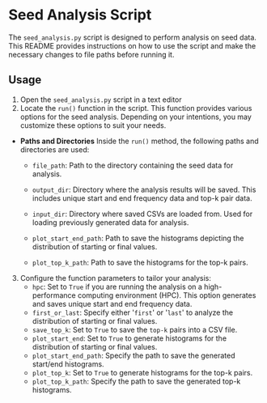 # Seed Analysis Script

The `seed_analysis.py` script is designed to perform analysis on seed data. This README provides instructions on how to use the script and make the necessary changes to file paths before running it.

## Usage

1. Open the `seed_analysis.py` script in a text editor
2. Locate the `run()` function in the script. This function provides various options for the seed analysis. Depending on your intentions, you may customize these options to suit your needs.

- **Paths and Directories**
  Inside the `run()` method, the following paths and directories are used:

  - `file_path`: Path to the directory containing the seed data for analysis.

  - `output_dir`: Directory where the analysis results will be saved. This includes unique start and end frequency data and top-k pair data.

  - `input_dir`: Directory where saved CSVs are loaded from. Used for loading previously generated data for analysis.

  - `plot_start_end_path`: Path to save the histograms depicting the distribution of starting or final values.

  - `plot_top_k_path`: Path to save the histograms for the top-k pairs.

3. Configure the function parameters to tailor your analysis:
   - `hpc`: Set to `True` if you are running the analysis on a high-performance computing environment (HPC). This option generates and saves unique start and end frequency data.
   - `first_or_last`: Specify either '`first`' or '`last`' to analyze the distribution of starting or final values.
   - `save_top_k`: Set to `True` to save the `top-k` pairs into a CSV file.
   - `plot_start_end`: Set to `True` to generate histograms for the distribution of starting or final values.
   - `plot_start_end_path`: Specify the path to save the generated start/end histograms.
   - `plot_top_k`: Set to `True` to generate histograms for the top-k pairs.
   - `plot_top_k_path`: Specify the path to save the generated top-k histograms.
